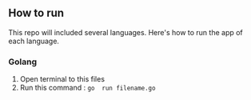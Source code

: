 
## How to run
This repo will included several languages. Here's how to run the app of each language.

### Golang
1. Open terminal to this files
2. Run this command :
`go  run filename.go`
